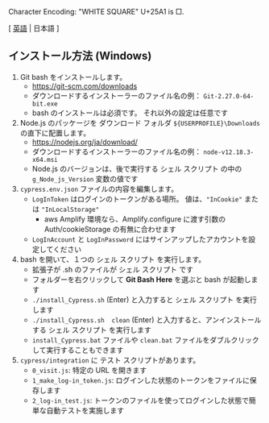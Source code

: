 ﻿Character Encoding: "WHITE SQUARE" U+25A1 is □.

[ [英語](README.md) | 日本語 ]

## インストール方法 (Windows)

1. Git bash をインストールします。
    - https://git-scm.com/downloads
	- ダウンロードするインストーラーのファイル名の例： `Git-2.27.0-64-bit.exe`
	- bash のインストールは必須です。 それ以外の設定は任意です
2. Node.js のパッケージを ダウンロード フォルダ `${USERPROFILE}\Downloads` の直下に配置します。
	- https://nodejs.org/ja/download/
	- ダウンロードするインストーラーのファイル名の例： `node-v12.18.3-x64.msi`
	- Node.js のバージョンは、後で実行する シェル スクリプト の中の `g_Node_js_Version` 変数の値です
3. `cypress.env.json` ファイルの内容を編集します。
	- `LogInToken` はログインのトークンがある場所。 値は、`"InCookie"` または `"InLocalStorage"`
		- aws Amplify 環境なら、Amplify.configure に渡す引数の Auth/cookieStorage の有無に合わせます
	- `LogInAccount` と `LogInPassword` にはサインアップしたアカウントを設定してください
4. bash を開いて、１つの シェル スクリプト を実行します。
	- 拡張子が .sh のファイルが シェル スクリプト です
	- フォルダーを右クリックして **Git Bash Here** を選ぶと bash が起動します
	- `./install_Cypress.sh` (Enter) と入力すると シェル スクリプト を実行します
	- `./install_Cypress.sh  clean` (Enter) と入力すると、アンインストールする シェル スクリプト を実行します
	- `install_Cypress.bat` ファイルや `clean.bat` ファイルをダブルクリックして実行することもできます
5. `cypress/integration` に テスト スクリプトがあります。
	- `0_visit.js`: 特定の URL を開きます
	- `1_make_log-in_token.js`: ログインした状態のトークンをファイルに保存します
	- `2_log-in_test.js`: トークンのファイルを使ってログインした状態で簡単な自動テストを実施します
